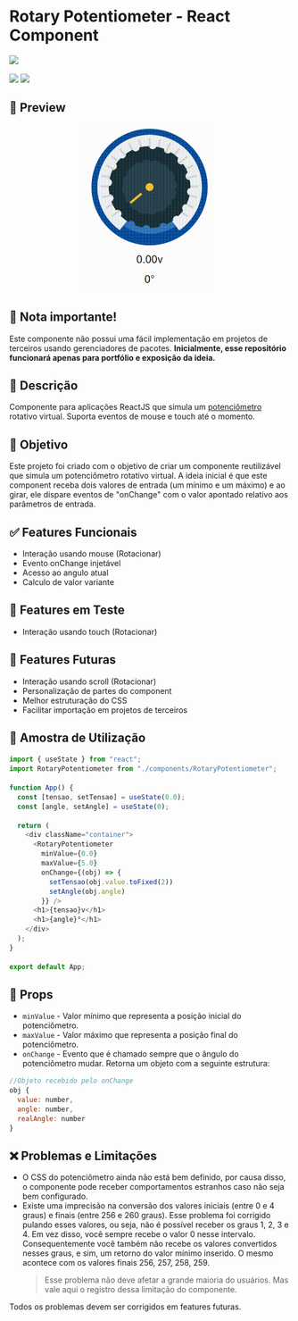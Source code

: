 # Rotary Potentiometer - React Component
[![](https://img.shields.io/badge/View-Veja%20voc%C3%AA%20mesmo-green)](https://duducmt.github.io/ReactJS-Rotary-Potentiometer/) 

[![](https://img.shields.io/badge/license-Apache-blue)](https://github.com/duduCMT/ReactJS-Rotary-Potentiometer/blob/master/LICENSE) 
[![](https://img.shields.io/badge/version-0.0.1-yellow)](#) 

## 📸 Preview

<p align="center">
  <img src=".github/assets/img/preview01.gif" style="height: 300px;" />
</p>

## 📌 Nota importante!
Este componente não possui uma fácil implementação em projetos de terceiros usando gerenciadores de pacotes. **Inicialmente, esse repositório funcionará apenas para portfólio e exposição da ideia.**

## 📝 Descrição

Componente para aplicações ReactJS que simula um [potenciômetro](https://pt.wikipedia.org/wiki/Potenci%C3%B4metro) rotativo virtual. Suporta eventos de mouse e touch até o momento.

## 🚀 Objetivo

Este projeto foi criado com o objetivo de criar um componente reutilizável que simula um potenciômetro rotativo virtual. A ideia inicial é que este component receba dois valores de entrada (um mínimo e um máximo) e ao girar, ele dispare eventos de "onChange" com o valor apontado relativo aos parâmetros de entrada.

## ✅ Features Funcionais
- Interação usando mouse (Rotacionar)
- Evento onChange injetável
- Acesso ao angulo atual 
- Calculo de valor variante

## 🧪 Features em Teste
- Interação usando touch (Rotacionar)

## 👷 Features Futuras
- Interação usando scroll (Rotacionar)
- Personalização de partes do component
- Melhor estruturação do CSS
- Facilitar importação em projetos de terceiros

## 🔎 Amostra de Utilização
```javascript
import { useState } from "react";
import RotaryPotentiometer from "./components/RotaryPotentiometer";

function App() {
  const [tensao, setTensao] = useState(0.0);
  const [angle, setAngle] = useState(0);

  return (
    <div className="container">
      <RotaryPotentiometer
        minValue={0.0}
        maxValue={5.0}
        onChange={(obj) => {
          setTensao(obj.value.toFixed(2))
          setAngle(obj.angle)
        }} />
      <h1>{tensao}v</h1>
      <h1>{angle}°</h1>
    </div>
  );
}

export default App;
````

## 📎 Props
* `minValue` - Valor mínimo que representa a posição inicial do potenciômetro.
* `maxValue` - Valor máximo que representa a posição final do potenciômetro.
* `onChange` - Evento que é chamado sempre que o ângulo do potenciômetro mudar. Retorna um objeto com a seguinte estrutura:
```javascript
//Objeto recebido pelo onChange
obj {
  value: number,
  angle: number,
  realAngle: number
}
```

## ❌ Problemas e Limitações
- O CSS do potenciômetro ainda não está bem definido, por causa disso, o componente pode receber comportamentos estranhos caso não seja bem configurado.
- Existe uma imprecisão na conversão dos valores iniciais (entre 0 e 4 graus) e finais (entre 256 e 260 graus). Esse problema foi corrigido pulando esses valores, ou seja, não é possível receber os graus 1, 2, 3 e 4. Em vez disso, você sempre recebe o valor 0 nesse intervalo. Consequentemente você também não recebe os valores convertidos nesses graus, e sim, um retorno do valor mínimo inserido. O mesmo acontece com os valores finais 256, 257, 258, 259.
  > Esse problema não deve afetar a grande maioria do usuários. Mas vale aqui o registro dessa limitação do componente.

Todos os problemas devem ser corrigidos em features futuras.
















